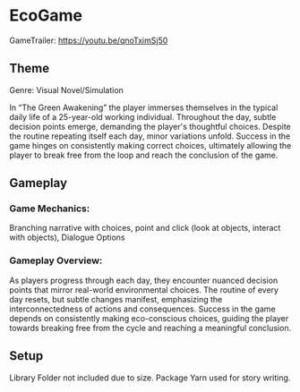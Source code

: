 # EcoGame

GameTrailer: https://youtu.be/qnoTximSj50

## Theme
Genre: Visual Novel/Simulation

In “The Green Awakening” the player immerses themselves in the typical daily life of a 25-year-old working individual. Throughout the day, subtle decision points emerge, demanding the player's thoughtful choices. Despite the routine repeating itself each day, minor variations unfold. Success in the game hinges on consistently making correct choices, ultimately allowing the player to break free from the loop and reach the conclusion of the game.

## Gameplay 
### Game Mechanics: 
Branching narrative with choices, point and click (look at objects, interact with objects), Dialogue Options
 
### Gameplay Overview:
As players progress through each day, they encounter nuanced decision points that mirror real-world environmental choices. The routine of every day resets, but subtle changes manifest, emphasizing the interconnectedness of actions and consequences. Success in the game depends on consistently making eco-conscious choices, guiding the player towards breaking free from the cycle and reaching a meaningful conclusion.


## Setup
 Library Folder not included due to size. Package Yarn used for story writing.






